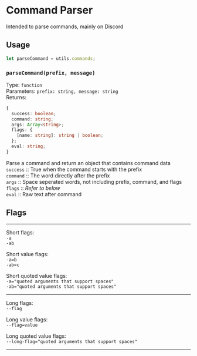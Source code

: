 # Command Parser

Intended to parse commands, mainly on Discord

## Usage

```ts
let parseCommand = utils.commands;
```

### `parseCommand(prefix, message)`

Type: `function`  
Parameters: `prefix: string, message: string`  
Returns:

```ts
{
  success: boolean;
  command: string;
  args: Array<string>;
  flags: {
    [name: string]: string | boolean;
  };
  eval: string;
}
```

Parse a command and return an object that contains command data  
`success` :: True when the command starts with the prefix  
`command` :: The word directly after the prefix  
`args` :: Space seperated words, not including prefix, command, and flags  
`flags` :: _Refer to below_  
`eval` :: Raw text after command

## Flags

---

Short flags:  
`-a`  
`-ab`

Short value flags:  
`-a=b`  
`-ab=c`

Short quoted value flags:  
`-a="quoted arguments that support spaces"`  
`-ab="quoted arguments that support spaces"`

---

Long flags:  
`--flag`

Long value flags:  
`--flag=value`

Long quoted value flags:  
`--long-flag="quoted arguments that support spaces"`

---
